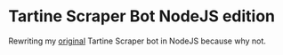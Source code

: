 # Tartine Scraper Bot NodeJS edition
Rewriting my [original](https://github.com/benchan777/tartine-scraper-bot) Tartine Scraper bot in NodeJS because why not.